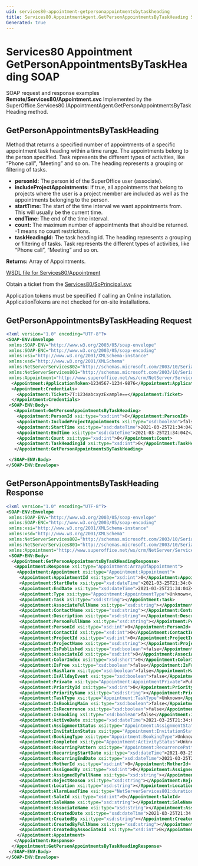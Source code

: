 ```yaml
---
uid: services80-appointment-getpersonappointmentsbytaskheading
title: Services80.AppointmentAgent.GetPersonAppointmentsByTaskHeading SOAP
Generated: true
---
```


# Services80 Appointment GetPersonAppointmentsByTaskHeading SOAP

SOAP request and response examples **Remote/Services80/Appointment.svc**
Implemented by the <see cref="M:SuperOffice.Services80.IAppointmentAgent.GetPersonAppointmentsByTaskHeading">SuperOffice.Services80.IAppointmentAgent.GetPersonAppointmentsByTaskHeading</see> method.

## GetPersonAppointmentsByTaskHeading

Method that returns a specified number of appointments of a specific appointment task heading within a time range. The appointments belong to the person specified.  Task represents the different types of activities, like “Phone call”, “Meeting” and so on. The heading represents a grouping or filtering of tasks.

* **personId:** The person id of the SuperOffice user (associate).
* **includeProjectAppointments:** If true, all appointments that belong to projects where the user is a project member are included as well as the appointments belonging to the person.
* **startTime:** The start of the time interval we want appointments from. This will usually be the current time.
* **endTime:** The end of the time interval.
* **count:** The maximum number of appointments that should be returned. -1 means no count restrictions.
* **taskHeadingId:** The task heading id. The heading represents a grouping or filtering of tasks. Task represents the different types of activities, like “Phone call”, “Meeting” and so on.

**Returns:** Array of Appointments.


[WSDL file for Services80/Appointment](../Services80-Appointment.md)

Obtain a ticket from the [Services80/SoPrincipal.svc](../SoPrincipal/SoPrincipal.md)

Application tokens must be specified if calling an Online installation. ApplicationTokens are not checked for on-site installations.

## GetPersonAppointmentsByTaskHeading Request

```xml
<?xml version="1.0" encoding="UTF-8"?>
<SOAP-ENV:Envelope
 xmlns:SOAP-ENV="http://www.w3.org/2003/05/soap-envelope"
 xmlns:SOAP-ENC="http://www.w3.org/2003/05/soap-encoding"
 xmlns:xsi="http://www.w3.org/2001/XMLSchema-instance"
 xmlns:xsd="http://www.w3.org/2001/XMLSchema"
 xmlns:NetServerServices802="http://schemas.microsoft.com/2003/10/Serialization/Arrays"
 xmlns:NetServerServices801="http://schemas.microsoft.com/2003/10/Serialization/"
 xmlns:Appointment="http://www.superoffice.net/ws/crm/NetServer/Services80">
  <Appointment:ApplicationToken>1234567-1234-9876</Appointment:ApplicationToken>
  <Appointment:Credentials>
    <Appointment:Ticket>7T:1234abcxyzExample==</Appointment:Ticket>
  </Appointment:Credentials>
 <SOAP-ENV:Body>
   <Appointment:GetPersonAppointmentsByTaskHeading>
    <Appointment:PersonId xsi:type="xsd:int">0</Appointment:PersonId>
    <Appointment:IncludeProjectAppointments xsi:type="xsd:boolean">false</Appointment:IncludeProjectAppointments>
    <Appointment:StartTime xsi:type="xsd:dateTime">2021-03-25T21:34:04Z</Appointment:StartTime>
    <Appointment:EndTime xsi:type="xsd:dateTime">2021-03-25T21:34:04Z</Appointment:EndTime>
    <Appointment:Count xsi:type="xsd:int">0</Appointment:Count>
    <Appointment:TaskHeadingId xsi:type="xsd:int">0</Appointment:TaskHeadingId>
   </Appointment:GetPersonAppointmentsByTaskHeading>

 </SOAP-ENV:Body>
</SOAP-ENV:Envelope>

```


## GetPersonAppointmentsByTaskHeading Response

```xml
<?xml version="1.0" encoding="UTF-8"?>
<SOAP-ENV:Envelope
 xmlns:SOAP-ENV="http://www.w3.org/2003/05/soap-envelope"
 xmlns:SOAP-ENC="http://www.w3.org/2003/05/soap-encoding"
 xmlns:xsi="http://www.w3.org/2001/XMLSchema-instance"
 xmlns:xsd="http://www.w3.org/2001/XMLSchema"
 xmlns:NetServerServices802="http://schemas.microsoft.com/2003/10/Serialization/Arrays"
 xmlns:NetServerServices801="http://schemas.microsoft.com/2003/10/Serialization/"
 xmlns:Appointment="http://www.superoffice.net/ws/crm/NetServer/Services80">
 <SOAP-ENV:Body>
  <Appointment:GetPersonAppointmentsByTaskHeadingResponse>
   <Appointment:Response xsi:type="Appointment:ArrayOfAppointment">
    <Appointment:Appointment xsi:type="Appointment:Appointment">
     <Appointment:AppointmentId xsi:type="xsd:int">0</Appointment:AppointmentId>
     <Appointment:StartDate xsi:type="xsd:dateTime">2021-03-25T21:34:04Z</Appointment:StartDate>
     <Appointment:EndDate xsi:type="xsd:dateTime">2021-03-25T21:34:04Z</Appointment:EndDate>
     <Appointment:Type xsi:type="Appointment:AppointmentType">Unknown</Appointment:Type>
     <Appointment:Task xsi:type="xsd:string"></Appointment:Task>
     <Appointment:AssociateFullName xsi:type="xsd:string"></Appointment:AssociateFullName>
     <Appointment:ContactName xsi:type="xsd:string"></Appointment:ContactName>
     <Appointment:Description xsi:type="xsd:string"></Appointment:Description>
     <Appointment:PersonFullName xsi:type="xsd:string"></Appointment:PersonFullName>
     <Appointment:PersonId xsi:type="xsd:int">0</Appointment:PersonId>
     <Appointment:ContactId xsi:type="xsd:int">0</Appointment:ContactId>
     <Appointment:ProjectId xsi:type="xsd:int">0</Appointment:ProjectId>
     <Appointment:ProjectName xsi:type="xsd:string"></Appointment:ProjectName>
     <Appointment:IsPublished xsi:type="xsd:boolean">false</Appointment:IsPublished>
     <Appointment:AssociateId xsi:type="xsd:int">0</Appointment:AssociateId>
     <Appointment:ColorIndex xsi:type="xsd:short">0</Appointment:ColorIndex>
     <Appointment:IsFree xsi:type="xsd:boolean">false</Appointment:IsFree>
     <Appointment:HasAlarm xsi:type="xsd:boolean">false</Appointment:HasAlarm>
     <Appointment:IsAlldayEvent xsi:type="xsd:boolean">false</Appointment:IsAlldayEvent>
     <Appointment:Private xsi:type="Appointment:AppointmentPrivate">Public</Appointment:Private>
     <Appointment:PriorityId xsi:type="xsd:int">0</Appointment:PriorityId>
     <Appointment:PriorityName xsi:type="xsd:string"></Appointment:PriorityName>
     <Appointment:TaskType xsi:type="Appointment:TaskType">Unknown</Appointment:TaskType>
     <Appointment:IsBookingMain xsi:type="xsd:boolean">false</Appointment:IsBookingMain>
     <Appointment:IsRecurrence xsi:type="xsd:boolean">false</Appointment:IsRecurrence>
     <Appointment:IsBooking xsi:type="xsd:boolean">false</Appointment:IsBooking>
     <Appointment:ActiveDate xsi:type="xsd:dateTime">2021-03-25T21:34:04Z</Appointment:ActiveDate>
     <Appointment:AssignmentStatus xsi:type="Appointment:AssignmentStatus">Unknown</Appointment:AssignmentStatus>
     <Appointment:InvitationStatus xsi:type="Appointment:InvitationStatus">Unknown</Appointment:InvitationStatus>
     <Appointment:BookingType xsi:type="Appointment:BookingType">Unknown</Appointment:BookingType>
     <Appointment:Completed xsi:type="Appointment:ActivityStatus">Unknown</Appointment:Completed>
     <Appointment:RecurringPattern xsi:type="Appointment:RecurrencePattern">Unknown</Appointment:RecurringPattern>
     <Appointment:RecurringStartDate xsi:type="xsd:dateTime">2021-03-25T21:34:04Z</Appointment:RecurringStartDate>
     <Appointment:RecurringEndDate xsi:type="xsd:dateTime">2021-03-25T21:34:04Z</Appointment:RecurringEndDate>
     <Appointment:MotherId xsi:type="xsd:int">0</Appointment:MotherId>
     <Appointment:AssignedBy xsi:type="xsd:int">0</Appointment:AssignedBy>
     <Appointment:AssignedByFullName xsi:type="xsd:string"></Appointment:AssignedByFullName>
     <Appointment:RejectReason xsi:type="xsd:string"></Appointment:RejectReason>
     <Appointment:Location xsi:type="xsd:string"></Appointment:Location>
     <Appointment:AlarmLeadTime xsi:type="NetServerServices801:duration"></Appointment:AlarmLeadTime>
     <Appointment:SaleId xsi:type="xsd:int">0</Appointment:SaleId>
     <Appointment:SaleName xsi:type="xsd:string"></Appointment:SaleName>
     <Appointment:AssociateName xsi:type="xsd:string"></Appointment:AssociateName>
     <Appointment:CreatedDate xsi:type="xsd:dateTime">2021-03-25T21:34:04Z</Appointment:CreatedDate>
     <Appointment:CreatedBy xsi:type="xsd:string"></Appointment:CreatedBy>
     <Appointment:CreatedByFullName xsi:type="xsd:string"></Appointment:CreatedByFullName>
     <Appointment:CreatedByAssociateId xsi:type="xsd:int">0</Appointment:CreatedByAssociateId>
    </Appointment:Appointment>
   </Appointment:Response>
  </Appointment:GetPersonAppointmentsByTaskHeadingResponse>
 </SOAP-ENV:Body>
</SOAP-ENV:Envelope>

```

